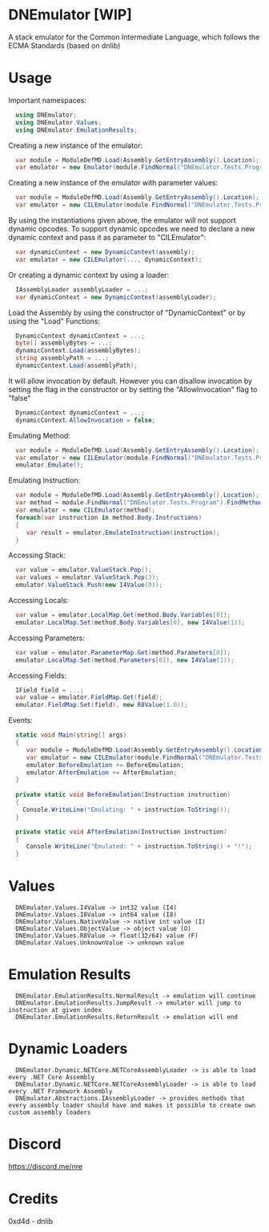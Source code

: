 # DNEmulator [WIP]
A stack emulator for the Common Intermediate Language, which follows the ECMA Standards (based on dnlib)

# Usage
Important namespaces:
```C#
  using DNEmulator;
  using DNEmulator.Values;
  using DNEmulator.EmulationResults;
```

Creating a new instance of the emulator:
```C#
  var module = ModuleDefMD.Load(Assembly.GetEntryAssembly().Location);
  var emulator = new Emulator(module.FindNormal("DNEmulator.Tests.Program").FindMethod("ToEmulate"));   
```

Creating a new instance of the emulator with parameter values:
```C#
  var module = ModuleDefMD.Load(Assembly.GetEntryAssembly().Location);
  var emulator = new CILEmulator(module.FindNormal("DNEmulator.Tests.Program").FindMethod("ToEmulate"), new Value[] { new StringValue("abc"), new ObjectValue(new int[5]) });   
```

By using the instantiations given above, the emulator will not support dynamic opcodes. To support dynamic opcodes we need to declare a new dynamic context and pass it as parameter to "CILEmulator":
```C#
  var dynamicContext = new DynamicContext(assembly);
  var emulator = new CILEmulator(..., dynamicContext);
```

Or creating a dynamic context by using a loader:
```C#
  IAssemblyLoader assemblyLoader = ...;
  var dynamicContext = new DynamicContext(assemblyLoader);
```

Load the Assembly by using the constructor of "DynamicContext" or by using the "Load" Functions:
```C#
  DynamicContext dynamicContext = ...;
  byte[] assemblyBytes = ...;
  dynamicContext.Load(assemblyBytes);
  string assemblyPath = ...;
  dynamicContext.Load(assemblyPath);
```

It will allow invocation by default. However you can disallow invocation by setting the flag in the constructor or by setting the "AllowInvocation" flag to "false"
```C#
  DynamicContext dynamicContext = ...;
  dynamicContext.AllowInvocation = false;
```
  

Emulating Method:
```C#
  var module = ModuleDefMD.Load(Assembly.GetEntryAssembly().Location);
  var emulator = new CILEmulator(module.FindNormal("DNEmulator.Tests.Program").FindMethod("ToEmulate")); 
  emulator.Emulate();
```

Emulating Instruction:
```C#
  var module = ModuleDefMD.Load(Assembly.GetEntryAssembly().Location);
  var method = module.FindNormal("DNEmulator.Tests.Program").FindMethod("ToEmulate");
  var emulator = new CILEmulator(method); 
  foreach(var instruction in method.Body.Instructions)
  {
     var result = emulator.EmulateInstruction(instruction);
  }
```

Accessing Stack:
```C#
  var value = emulator.ValueStack.Pop();
  var values = emulator.ValueStack.Pop(3);
  emulator.ValueStack.Push(new I4Value(0));
```

Accessing Locals:
```C#
  var value = emulator.LocalMap.Get(method.Body.Variables[0]);
  emulator.LocalMap.Set(method.Body.Variables[0], new I4Value(1));
```

Accessing Parameters:
```C#
  var value = emulator.ParameterMap.Get(method.Parameters[0]);
  emulator.LocalMap.Set(method.Parameters[0]), new I4Value(1));
```

Accessing Fields:
```C#
  IField field = ...;
  var value = emulator.FieldMap.Get(field);
  emulator.FieldMap.Set(field), new R8Value(1.0));
```

Events:
```C#
  static void Main(string[] args)
  {
     var module = ModuleDefMD.Load(Assembly.GetEntryAssembly().Location);
     var emulator = new CILEmulator(module.FindNormal("DNEmulator.Tests.Program").FindMethod("ToEmulate"));
     emulator.BeforeEmulation += BeforeEmulation;
     emulator.AfterEmulation += AfterEmulation;        
  }
  
  private static void BeforeEmulation(Instruction instruction)
  {
    Console.WriteLine("Emulating: " + instruction.ToString());
  }

  private static void AfterEmulation(Instruction instruction)
  {
     Console.WriteLine("Emulated: " + instruction.ToString() + "!");
  }
```

# Values
```
  DNEmulator.Values.I4Value -> int32 value (I4)
  DNEmulator.Values.I8Value -> int64 value (I8)
  DNEmulator.Values.NativeValue -> native int value (I)
  DNEmulator.Values.ObjectValue -> object value (O)
  DNEmulator.Values.R8Value -> float(32/64) value (F)
  DNEmulator.Values.UnknownValue -> unknown value
```

# Emulation Results
```
  DNEmulator.EmulationResults.NormalResult -> emulation will continue
  DNEmulator.EmulationResults.JumpResult -> emulator will jump to instruction at given index
  DNEmulator.EmulationResults.ReturnResult -> emulation will end
```

# Dynamic Loaders
```
  DNEmulator.Dynamic.NETCore.NETCoreAssemblyLoader -> is able to load every .NET Core Assembly
  DNEmulator.Dynamic.NETCore.NETCoreAssemblyLoader -> is able to load every .NET Framework Assembly
  DNEmulator.Abstractions.IAssemblyLoader -> provides methods that every assembly loader should have and makes it possible to create own custom assembly loaders
```

# Discord
https://discord.me/nre

# Credits
0xd4d - dnlib 


